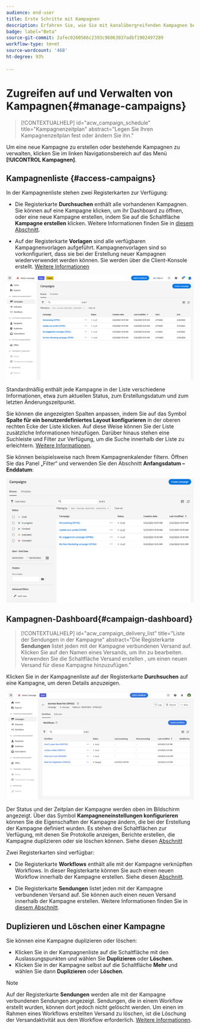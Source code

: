 ```yaml
---
audience: end-user
title: Erste Schritte mit Kampagnen
description: Erfahren Sie, wie Sie mit kanalübergreifenden Kampagnen beginnen
badge: label="Beta"
source-git-commit: 2afec0260566c2393c96063037adbf1902497289
workflow-type: tm+mt
source-wordcount: '468'
ht-degree: 93%

---
```



# Zugreifen auf und Verwalten von Kampagnen{#manage-campaigns}

>[!CONTEXTUALHELP]
>id="acw_campaign_schedule"
>title="Kampagnenzeitplan"
>abstract="Legen Sie Ihren Kampagnenzeitplan fest oder ändern Sie ihn."

Um eine neue Kampagne zu erstellen oder bestehende Kampagnen zu verwalten, klicken Sie im linken Navigationsbereich auf das Menü **[!UICONTROL Kampagnen]**.

## Kampagnenliste {#access-campaigns}


In der Kampagnenliste stehen zwei Registerkarten zur Verfügung:

* Die Registerkarte **Durchsuchen** enthält alle vorhandenen Kampagnen. Sie können auf eine Kampagne klicken, um ihr Dashboard zu öffnen, oder eine neue Kampagne erstellen, indem Sie auf die Schaltfläche **Kampagne erstellen** klicken. Weitere Informationen finden Sie in [diesem Abschnitt](create-campaigns.md#create-campaigns).

* Auf der Registerkarte **Vorlagen** sind alle verfügbaren Kampagnenvorlagen aufgeführt. Kampagnenvorlagen sind so vorkonfiguriert, dass sie bei der Erstellung neuer Kampagnen wiederverwendet werden können. Sie werden über die Client-Konsole erstellt. [Weitere Informationen](https://experienceleague.adobe.com/docs/campaign/automation/campaign-orchestration/marketing-campaign-templates.html?lang=de)

![Liste der Kampagnen](assets/campaign-list.png)

Standardmäßig enthält jede Kampagne in der Liste verschiedene Informationen, etwa zum aktuellen Status, zum Erstellungsdatum und zum letzten Änderungszeitpunkt.

Sie können die angezeigten Spalten anpassen, indem Sie auf das Symbol **Spalte für ein benutzerdefiniertes Layout konfigurieren** in der oberen rechten Ecke der Liste klicken. Auf diese Weise können Sie der Liste zusätzliche Informationen hinzufügen. Darüber hinaus stehen eine Suchleiste und Filter zur Verfügung, um die Suche innerhalb der Liste zu erleichtern. [Weitere Informationen](../get-started/user-interface.md#list-screens).

Sie können beispielsweise nach Ihrem Kampagnenkalender filtern. Öffnen Sie das Panel „Filter“ und verwenden Sie den Abschnitt **Anfangsdatum – Enddatum**:

![Kampagnenfilter](assets/campaign-filter-on-dates.png)

## Kampagnen-Dashboard{#campaign-dashboard}


>[!CONTEXTUALHELP]
>id="acw_campaign_delivery_list"
>title="Liste der Sendungen in der Kampagne"
>abstract="Die Registerkarte **Sendungen** listet jeden mit der Kampagne verbundenen Versand auf. Klicken Sie auf den Namen eines Versands, um ihn zu bearbeiten. Verwenden Sie die Schaltfläche Versand erstellen , um einen neuen Versand für diese Kampagne hinzuzufügen."

Klicken Sie in der Kampagnenliste auf der Registerkarte **Durchsuchen** auf eine Kampagne, um deren Details anzuzeigen.

![Kampagnen-Dashboard](assets/campaign-dashboard.png)

Der Status und der Zeitplan der Kampagne werden oben im Bildschirm angezeigt. Über das Symbol **Kampagneneinstellungen konfigurieren** können Sie die Eigenschaften der Kampagne ändern, die bei der Erstellung der Kampagne definiert wurden. Es stehen drei Schaltflächen zur Verfügung, mit denen Sie Protokolle anzeigen, Berichte erstellen, die Kampagne duplizieren oder sie löschen können. Siehe diesen [Abschnitt](create-campaigns.md#create-campaigns)

Zwei Registerkarten sind verfügbar:

* Die Registerkarte **Workflows** enthält alle mit der Kampagne verknüpften Workflows. In dieser Registerkarte können Sie auch einen neuen Workflow innerhalb der Kampagne erstellen. Siehe diesen [Abschnitt](create-campaigns.md#create-campaigns).

* Die Registerkarte **Sendungen** listet jeden mit der Kampagne verbundenen Versand auf. Sie können auch einen neuen Versand innerhalb der Kampagne erstellen. Weitere Informationen finden Sie in [diesem Abschnitt](create-campaigns.md#create-campaigns).

## Duplizieren und Löschen einer Kampagne

Sie können eine Kampagne duplizieren oder löschen:

* Klicken Sie in der Kampagnenliste auf die Schaltfläche mit den Auslassungspunkten und wählen Sie **Duplizieren** oder **Löschen**.
* Klicken Sie in der Kampagne selbst auf die Schaltfläche **Mehr** und wählen Sie dann **Duplizieren** oder **Löschen**.

>[!NOTE]
>
>Auf der Registerkarte **Sendungen** werden alle mit der Kampagne verbundenen Sendungen angezeigt. Sendungen, die in einem Workflow erstellt wurden, können dort jedoch nicht gelöscht werden. Um einen im Rahmen eines Workflows erstellten Versand zu löschen, ist die Löschung der Versandaktivität aus dem Workflow erforderlich. [Weitere Informationen](../msg/gs-messages.md#delivery-delete).
